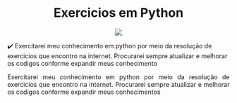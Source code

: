 <h1 align="center"> Exercicios em Python </h1>
<p align="center">
  <img src="https://user-images.githubusercontent.com/51383035/91668310-3f13eb80-eae2-11ea-9aa8-3a1d444d3108.png">
</p>

:heavy_check_mark: Exercitarei meu conhecimento em python por meio da resolução de exercicios que encontro na internet. Procurarei sempre atualizar e melhorar os codigos conforme expandir meus conhecimento


<p align="justify">Exercitarei meu conhecimento em python por meio da resolução de exercicios que encontro na internet. Procurarei sempre atualizar e melhorar os codigos conforme expandir meus conhecimentos</p>
